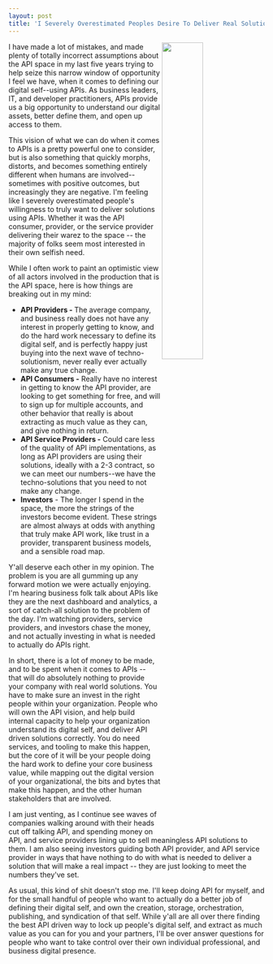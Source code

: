 ```yaml
---
layout: post
title: 'I Severely Overestimated Peoples Desire To Deliver Real Solutions When It Came To APIs'
---
```

<p><img src="https://s3.amazonaws.com/kinlane-productions/bw-icons/bw-devil-monster.png" alt="" width="40%" align="right" /></p>
<p>I have made a lot of mistakes, and made plenty of totally incorrect assumptions about the API space in my last five years trying to help seize this narrow window of opportunity I feel we have, when it comes to defining our digital self--using APIs. As business leaders, IT, and developer practitioners, APIs provide us a big opportunity to understand our digital assets, better define them, and open up access to them.</p>
<p>This vision of what we can do when it comes to APIs is a pretty powerful one to consider, but is also something that quickly morphs, distorts, and becomes something entirely different when humans are involved--sometimes with positive outcomes, but increasingly they are negative. I'm feeling like I severely overestimated people's willingness to truly want to deliver solutions using APIs. Whether it was the API consumer, provider, or the service provider delivering their warez to the space -- the majority of folks seem most interested in their own selfish need.</p>
<p>While I often work to paint an optimistic view of all actors involved in the production that is the API space, here is how things are breaking out in my mind:</p>
<ul>
<li><strong>API Providers - </strong>The average company, and business really does not have any interest in properly getting to know, and do the hard work necessary to define its digital self, and is perfectly happy just buying into the next wave of techno-solutionism, never really ever actually make any true change.</li>
<li><strong>API Consumers -</strong> Really have no interest in getting to know the API provider, are looking to get something for free, and will to sign up for multiple accounts, and other behavior that really is about extracting as much value as they can, and give nothing in return.</li>
<li><strong>API Service Providers -</strong> Could care less of the quality of API implementations, as long as API providers are using their solutions, ideally with a 2-3 contract, so we can meet our numbers--we have the techno-solutions that you need to not make any change.</li>
<li><strong>Investors</strong> - The longer I spend in the space, the more the strings of the investors become evident. These strings are almost always at odds with anything that truly make API work, like trust in a provider, transparent business models, and a sensible road map.</li>
</ul>
<p>Y'all deserve each other in my opinion. The problem is you are all gumming up any forward motion we were actually enjoying. I'm hearing business folk talk about APIs like they are the next dashboard and analytics, a sort of catch-all solution to the problem of the day. I'm watching providers, service providers, and investors chase the money, and not actually investing in what is needed to actually do APIs right.&nbsp;</p>
<p>In short, there is a lot of money to be made, and to be spent when it comes to APIs -- that will do absolutely nothing to provide your company with real world solutions. You have to make sure an invest in the right people within your organization. People who will own the API vision, and help build internal capacity to help your organization understand its digital self, and deliver API driven solutions correctly. You do need services, and tooling to make this happen, but the core of it will be your people doing the hard work to define your core business value, while mapping out the digital version of your organizational, the bits and bytes that make this happen, and the other human stakeholders that are involved.&nbsp;</p>
<p>I am just venting, as I continue see waves of companies walking around with their heads cut off talking API, and spending money on API, and service providers lining up to sell meaningless API solutions to them. I am also seeing investors guiding both API provider, and API service provider in ways that have nothing to do with what is needed to deliver a solution that will make a real impact -- they are just looking to meet the numbers they've set.</p>
<p>As usual, this kind of shit doesn't stop me. I'll keep doing API for myself, and for the small handful of people who want to actually do a better job of defining their digital self, and own the creation, storage, orchestration, publishing, and syndication of that self. While y'all are all over there finding the best API driven way to lock up people's digital self, and extract as much value as you can for you and your partners, I'll be over answer questions for people who want to take control over their own individual professional, and business digital presence.</p>